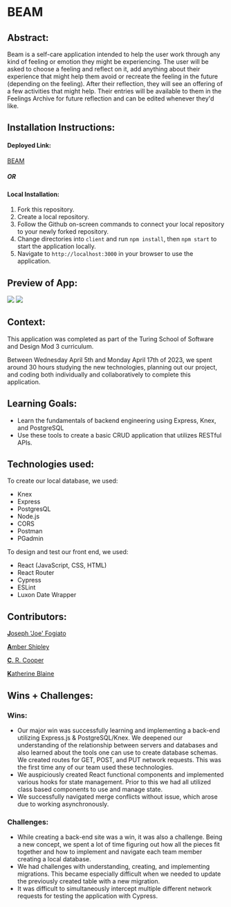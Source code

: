 # BEAM


## Abstract:

[//]: <>

Beam is a self-care application intended to help the user work through any kind of feeling or emotion they might be experiencing. The user will be asked to choose a feeling and reflect on it, add anything about their experience that might help them avoid or recreate the feeling in the future (depending on the feeling). After their reflection, they will see an offering of a few activities that might help. Their entries will be available to them in the Feelings Archive for future reflection and can be edited whenever they'd like. 


## Installation Instructions:

[//]: <>

#### Deployed Link:
[BEAM](https://beam-pearl.vercel.app/)

##### OR

#### Local Installation:
1. Fork this repository.
2. Create a local repository.
3. Follow the Github on-screen commands to connect your local repository to your newly forked repository.
4. Change directories into `client` and run `npm install`, then `npm start` to start the application locally.
5. Navigate to `http://localhost:3000` in your browser to use the application. 
  

## Preview of App:

[//]: <>

![](https://github.com/espressoGoddess/beam/blob/main/Beam1.gif)
![](https://github.com/espressoGoddess/beam/blob/main/Beam2.gif)


## Context:

[//]: <>

This application was completed as part of the Turing School of Software and Design Mod 3 curriculum.

Between Wednesday April 5th and Monday April 17th of 2023, we spent around 30 hours studying the new technologies, planning out our project, and coding both individually and collaboratively to complete this application.

  
## Learning Goals:

[//]: <>

- Learn the fundamentals of backend engineering using Express, Knex, and PostgreSQL
- Use these tools to create a basic CRUD application that utilizes RESTful APIs. 


## Technologies used:

To create our local database, we used:
- Knex
- Express
- PostgresQL
- Node.js
- CORS
- Postman
- PGadmin

To design and test our front end, we used:
- React (JavaScript, CSS, HTML)
- React Router
- Cypress
- ESLint
- Luxon Date Wrapper


## Contributors:

[//]: <>

[**J**oseph 'Joe' Fogiato](https://github.com/jfogiato)

[**A**mber Shipley](https://github.com/espressoGoddess)

[**C**. R. Cooper](https://github.com/chrissycooper)

[**K**atherine Blaine](https://github.com/KatherineBlaine)


## Wins + Challenges:

[//]: <>

### Wins: 

- Our major win was successfully learning and implementing a back-end utilizing Express.js & PostgreSQL/Knex. We deepened our understanding of the relationship between servers and databases and also learned about the tools one can use to create database schemas. We created routes for GET, POST, and PUT network requests. This was the first time any of our team used these technologies.
- We auspiciously created React functional components and implemented various hooks for state management. Prior to this we had all utilized class based components to use and manage state. 
- We successfully navigated merge conflicts without issue, which arose due to working asynchronously.

### Challenges: 

- While creating a back-end site was a win, it was also a challenge. Being a new concept, we spent a lot of time figuring out how all the pieces fit together and how to implement and navigate each team member creating a local database.
- We had challenges with understanding, creating, and implementing migrations. This became especially difficult when we needed to update the previously created table with a new migration.
- It was difficult to simultaneously intercept multiple different network requests for testing the application with Cypress.
